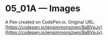 # 05_01A — Images

A Pen created on CodePen.io. Original URL: [https://codepen.io/jensimmons/pen/BaBVpJy](https://codepen.io/jensimmons/pen/BaBVpJy).


